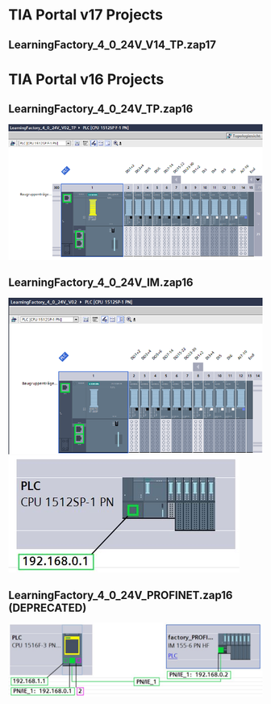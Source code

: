 # TIA Portal v17 Projects

## LearningFactory_4_0_24V_V14_TP.zap17

# TIA Portal v16 Projects

## LearningFactory_4_0_24V_TP.zap16
![CPU1512SP-F](../doc/Conf_CPU1512SP-F-1_PN.png "CPU1512SP-F")

## LearningFactory_4_0_24V_IM.zap16
![CPU1512SP](../doc/Conf_CPU1512SP-1_PN.png "CPU1512SP")
![CPU1512SP](../doc/CPU1512SP.JPG "CPU1512SP")

## LearningFactory_4_0_24V_PROFINET.zap16 (DEPRECATED)
![CPU1516F_ET200SP_PN](../doc/CPU1516F_ET200SP_PN.JPG "CPU1516F_ET200SP_PN")
